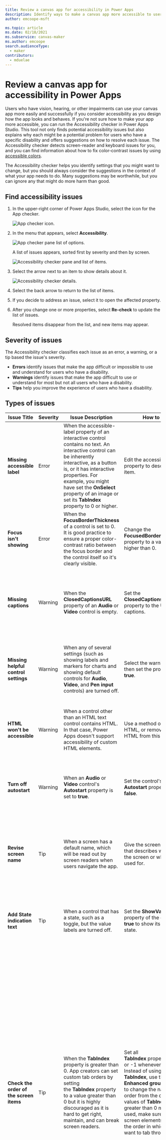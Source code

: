 ```yaml
---
title: Review a canvas app for accessibility in Power Apps
description: Identify ways to make a canvas app more accessible to users who have vision, hearing, and other impairments
author: emcoope-msft

ms.topic: article
ms.date: 02/18/2021
ms.subservice: canvas-maker
ms.author: emcoope
search.audienceType: 
  - maker
contributors:
  - mduelae
---
```


# Review a canvas app for accessibility in Power Apps

Users who have vision, hearing, or other impairments can use your canvas app more easily and successfully if you consider accessibility as you design how the app looks and behaves. If you're not sure how to make your app more accessible, you can run the Accessibility checker in Power Apps Studio. This tool not only finds potential accessibility issues but also explains why each might be a potential problem for users who have a specific disability and offers suggestions on how to resolve each issue.
The Accessibility checker detects screen-reader and keyboard issues for you, and you can find information about how to fix color-contrast issues  by using [accessible colors](accessible-apps-color.md).

The Accessibility checker helps you identify settings that you might want to change, but you should always consider the suggestions in the context of what your app needs to do. Many suggestions may be worthwhile, but you can ignore any that might do more harm than good.

## Find accessibility issues

1. In the upper-right corner of Power Apps Studio, select the icon for the App checker.

    ![App checker icon.](./media/accessibility-checker/app-checker-icon.png)

2. In the menu that appears, select **Accessibility**.

    ![App checker pane list of options.](./media/accessibility-checker/app-checker-menu.png)

    A list of issues appears, sorted first by severity and then by screen.

    ![Accessibility checker pane and list of items.](./media/accessibility-checker/accessibility-checker-pane.png)

3. Select the arrow next to an item to show details about it.

    ![Accessibility checker details.](./media/accessibility-checker/details-pane.png)

4. Select the back arrow to return to the list of items.

5. If you decide to address an issue, select it to open the affected property.

6. After you change one or more properties, select **Re-check** to update the list of issues.

    Resolved items disappear from the list, and new items may appear.

## Severity of issues

The Accessibility checker classifies each issue as an error, a warning, or a tip based the issue's severity.

- **Errors** identify issues that make the app difficult or impossible to use and understand for users who have a disability.
- **Warnings** identify issues that make the app difficult to use or understand for most but not all users who have a disability.
- **Tips** help you improve the experience of users who have a disability.

## Types of issues

| Issue Title                            | Severity | Issue Description  | How to fix | Why fix|
| ------------------------------         |:---------| -----| ------|------ |
| **Missing accessible label**           | Error    | When the accessible-label property of an interactive control contains no text. An interactive control can be inherently interactive, as a button is, or it has interactive properties. For example, you might have set the **OnSelect** property of an image or set its **TabIndex** property to 0 or higher.  | Edit the accessible-label property to describe the item. | If the accessible-label property contains no text, people who can’t see the screen won't understand what’s in images and controls. |
| **Focus isn't showing**                | Error    | When the **FocusBorderThickness** of a control is set to 0. It is good practice to ensure a proper color-contrast ratio between the focus border and the control itself so it's clearly visible. | Change the **FocusedBorderThickness** property to a value that's higher than 0.  | If the focus isn't visible, people who don't use a mouse can't see it when they interact with the app.   |
| **Missing captions**                   | Warning  | When the **ClosedCaptionsURL** property of an **Audio** or **Video** control is empty. | Set the **ClosedCaptionsURL** property to the URL for captions. | Without captions, people who have disabilities might not get any information from a video or audio segment. |
| **Missing helpful control settings**   | Warning  | When any of several settings (such as showing labels and markers for charts and showing default controls for **Audio**, **Video**, and **Pen input** controls) are turned off. | Select the warning, and then set the property to **true**. | By changing this property setting, you give the user better information about how the controls in your app function. |
| **HTML won't be accessible**           | Warning  | When a control other than an HTML text control contains HTML. In that case, Power Apps doesn't support accessibility of custom HTML elements. | Use a method other than HTML, or remove the HTML from this element. | Your app won't work correctly or be accessible if you add interactive HTML elements. |
| **Turn off autostart**                 | Warning  | When an **Audio** or **Video** control's **Autostart** property is set to **true**. | Set the control's **Autostart** property to **false**. | Video and audio files that play automatically can distract users. Let them choose whether to play a clip. |
| **Revise screen name**                 | Tip      | When a screen has a default name, which will be read out by screen readers when users navigate the app. | Give the screen a name that describes what's on the screen or what it's used for.| People who are blind, have low vision, or a reading disability rely on screen names to navigate using the screen reader. |
| **Add State indication text**          | Tip      |  When a control that has a state, such as a toggle, but the value labels are turned off. | Set the **ShowValue** property of the control to **true** to show its current state. | Users won't get confirmation of their actions if the state of the control doesn't appear. |
| **Check the order of the screen items**| Tip      | When the **TabIndex** property is greater than 0. App creators can set custom tab orders by setting the **TabIndex** property to a value greater than 0 but it is highly discouraged as it is hard to get right, maintain, and can break screen readers. | Set all **TabIndex** properties to 0 or -1 whenever possible.  Instead of using **TabIndex**, use the **Enhanced group** control to change the navigation order from the default.  If values of **TabIndex** greater than 0 must be used, make sure that your screen elements match the order in which you'd want to tab through them. | The navigation order should mirror the order in which controls appear on the screen, which is the default.  If manual adjustments are made, it is difficult to maintain the correct order especially in the presence of the browser's address bar and other controls outside of the app.  This can make a screen reader very difficult to use.  When read by the screen reader, the controls should be presented in the same order in which they are seen on the screen, instead of an order that's less intuitive.  |
| **Add another input method**           | Tip      | When an app contains a **Pen** control. This tip reminds you to include a separate method of input. | Add a **Text input** control in addition to the **Pen** control for an accessible experience. | Some users can't use a pen and require another way to provide information (for example, by typing a signature). |

## Next steps

[Accessibility limitations in canvas apps](accessible-apps-limitations.md)

### See also

- [Create accessible apps](accessible-apps.md)
- [Accessible app structure](accessible-apps-structure.md)
- [Accessible colors in Power Apps](accessible-apps-color.md)
- [Show or hide content from assistive technologies for canvas apps](accessible-apps-content-visibility.md)
- [Announce dynamic changes with live regions for canvas apps](accessible-apps-live-regions.md)
- [Accessibility properties](controls/properties-accessibility.md)

